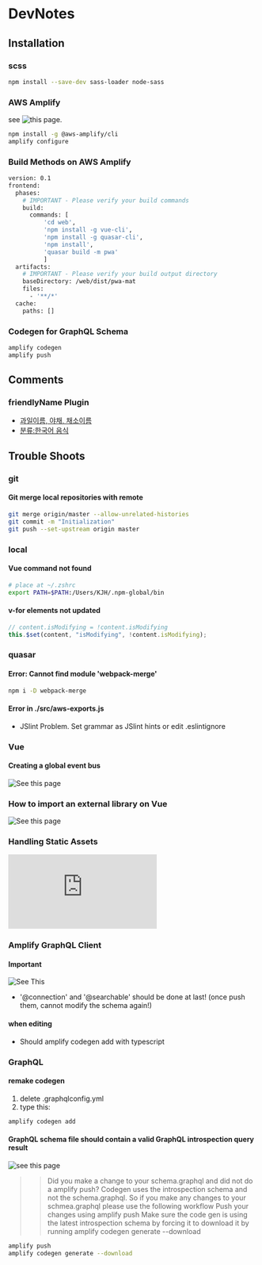 # DevNotes

## Installation

### scss

```bash
npm install --save-dev sass-loader node-sass
```

### AWS Amplify

see ![this page.](https://aws-amplify.github.io/docs/)

```bash
npm install -g @aws-amplify/cli
amplify configure
```

### Build Methods on AWS Amplify

```bash
version: 0.1
frontend:
  phases:
    # IMPORTANT - Please verify your build commands
    build:
      commands: [
          'cd web',
          'npm install -g vue-cli',
          'npm install -g quasar-cli',
          'npm install',
          'quasar build -m pwa'
          ]
  artifacts:
    # IMPORTANT - Please verify your build output directory
    baseDirectory: /web/dist/pwa-mat
    files:
      - '**/*'
  cache:
    paths: []
```

### Codegen for GraphQL Schema

```bash
amplify codegen
amplify push
```

## Comments

### friendlyName Plugin

- [과일이름, 야채, 채소이름](https://soonsin.com/376)
- [분류:한국어 음식](https://ko.wiktionary.org/w/index.php?title=분류:한국어_음식)

## Trouble Shoots

### git

#### Git merge local repositories with remote

```bash
git merge origin/master --allow-unrelated-histories
git commit -m "Initialization"
git push --set-upstream origin master
```

### local

#### Vue command not found

```bash
# place at ~/.zshrc
export PATH=$PATH:/Users/KJH/.npm-global/bin
```

#### v-for elements not updated

```javascript
// content.isModifying = !content.isModifying
this.$set(content, "isModifying", !content.isModifying);
```

### quasar

#### Error: Cannot find module 'webpack-merge'

```bash
npm i -D webpack-merge
```

#### Error in ./src/aws-exports.js

- JSlint Problem. Set grammar as JSlint hints or edit .eslintignore

### Vue

#### Creating a global event bus

![See this page](http://andreybleme.com/2018-01-07/sharing-data-across-vuejs-components/)

### How to import an external library on Vue

![See this page](https://forum.quasar-framework.org/topic/734/how-to-load-external-dependencies-cdn-async/2)

### Handling Static Assets

![See this page](http://vuejs-templates.github.io/webpack/static.html)

### Amplify GraphQL Client

#### Important

![See This](https://github.com/aws-amplify/amplify-cli/issues/82)

- '@connection' and '@searchable' should be done at last! (once push them, cannot modify the schema again!)

#### when editing

- Should amplify codegen add with typescript

### GraphQL

#### remake codegen

1. delete .graphqlconfig.yml
1. type this:

```bash
amplify codegen add
```

#### GraphQL schema file should contain a valid GraphQL introspection query result

![see this page](https://github.com/aws-amplify/amplify-cli/issues/159)

> > Did you make a change to your schema.graphql and did not do a amplify push?
> > Codegen uses the introspection schema and not the schema.graphql. So if you make any changes to your schmea.graphql please use the following workflow
> > Push your changes using amplify push
> > Make sure the code gen is using the latest introspection schema by forcing it to download it by running amplify codegen generate --download

```bash
amplify push
amplify codegen generate --download
```
